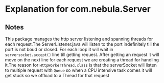 # Explanation for com.nebula.Server

## Notes
This package manages the http server listening and spanning threads for each request.The ServerListener.java will listen to the port indefinitely till the port is not boud or closed. For each loop it will wait in `serversocket.accept()` line till getting request. After getting an request it will move on the next line for each request we are creating a thread for handling it.The reason for `HttpWorkerThread.class` is that the serverSocket will listen to multiple request with `Queue` so when a CPU intensive task comes it will get stuck so we offload to a Thread for that request
